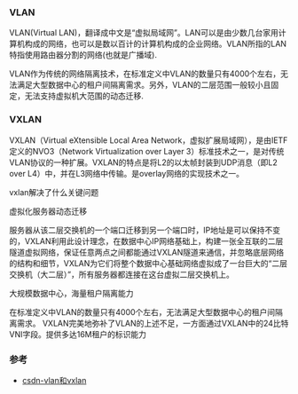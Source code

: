 ### VLAN

VLAN(Virtual LAN)，翻译成中文是“虚拟局域网”。LAN可以是由少数几台家用计算机构成的网络，也可以是数以百计的计算机构成的企业网络。VLAN所指的LAN特指使用路由器分割的网络(也就是广播域).

VLAN作为传统的网络隔离技术，在标准定义中VLAN的数量只有4000个左右，无法满足大型数据中心的租户间隔离需求。另外，VLAN的二层范围一般较小且固定，无法支持虚拟机大范围的动态迁移.

### VXLAN

VXLAN（Virtual eXtensible Local Area Network，虚拟扩展局域网），是由IETF定义的NVO3（Network Virtualization over Layer 3）标准技术之一，是对传统VLAN协议的一种扩展。VXLAN的特点是将L2的以太帧封装到UDP消息（即L2 over L4）中，并在L3网络中传输。是overlay网络的实现技术之一。

vxlan解决了什么关键问题

虚拟化服务器动态迁移

服务器从该二层交换机的一个端口迁移到另一个端口时，IP地址是可以保持不变的，VXLAN利用此设计理念，在数据中心IP网络基础上，构建一张全互联的二层隧道虚拟网络，保证任意两点之间都能通过VXLAN隧道来通信，并忽略底层网络的结构和细节，VXLAN为它们将整个数据中心基础网络虚拟成了一台巨大的“二层交换机（大二层）”，所有服务器都连接在这台虚拟二层交换机上。

大规模数据中心，海量租户隔离能力

在标准定义中VLAN的数量只有4000个左右，无法满足大型数据中心的租户间隔离需求。 VXLAN完美地弥补了VLAN的上述不足，一方面通过VXLAN中的24比特VNI字段。提供多达16M租户的标识能力

### 参考

- [csdn-vlan和vxlan](https://blog.csdn.net/ecloud_developer/article/details/120526041)